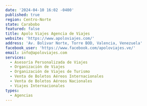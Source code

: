 ```yaml
---
date: '2024-04-10 16:02 -0400'
published: true
region: Centro-Norte
state: Carabobo
featured: false
title: Apolo Viajes Agencia de Viajes
website: 'https://www.apoloviajes.com/'
address: 'Av. Bolivar Norte, Torre BOD, Valencia, Venezuela'
facebook_user: 'https://www.facebook.com/apoloviajes.ve/'
email: info@apoloviajes.com
services:
  - Asesoría Personalizada de Viajes
  - Organización de Viajes
  - Organización de Viajes de Turismo
  - Venta de Boletos Aéreos Internacionales
  - Venta de Boletos Aéreos Nacionales
  - Viajes Internacionales
types:
  - Agencias
---
```


